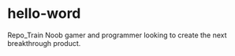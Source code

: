 # hello-word
Repo_Train
Noob gamer and programmer looking to create the next breakthrough product.

